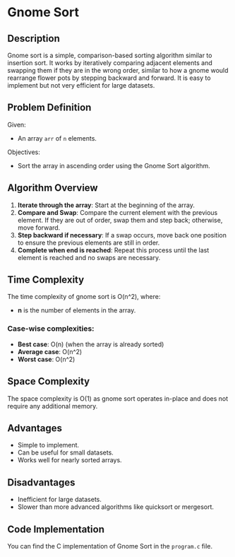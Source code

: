 # Gnome Sort 

## Description

Gnome sort is a simple, comparison-based sorting algorithm similar to insertion sort. It works by iteratively comparing adjacent elements and swapping them if they are in the wrong order, similar to how a gnome would rearrange flower pots by stepping backward and forward. It is easy to implement but not very efficient for large datasets.

## Problem Definition

Given:
- An array `arr` of `n` elements.

Objectives:
- Sort the array in ascending order using the Gnome Sort algorithm.

## Algorithm Overview

1. **Iterate through the array**: Start at the beginning of the array.
2. **Compare and Swap**: Compare the current element with the previous element. If they are out of order, swap them and step back; otherwise, move forward.
3. **Step backward if necessary**: If a swap occurs, move back one position to ensure the previous elements are still in order.
4. **Complete when end is reached**: Repeat this process until the last element is reached and no swaps are necessary.

## Time Complexity

The time complexity of gnome sort is O(n^2), where:
- **n** is the number of elements in the array.

### Case-wise complexities:
- **Best case**: O(n) (when the array is already sorted)
- **Average case**: O(n^2)
- **Worst case**: O(n^2)

## Space Complexity

The space complexity is O(1) as gnome sort operates in-place and does not require any additional memory.

## Advantages

- Simple to implement.
- Can be useful for small datasets.
- Works well for nearly sorted arrays.

## Disadvantages

- Inefficient for large datasets.
- Slower than more advanced algorithms like quicksort or mergesort.

## Code Implementation

You can find the C implementation of Gnome Sort in the `program.c` file.
